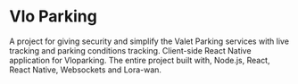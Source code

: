 # Vlo Parking
A project for giving security and simplify the Valet Parking services with live tracking and parking conditions tracking. 
Client-side React Native application for Vloparking. The entire project built with, Node.js, React, React Native, Websockets and Lora-wan.
